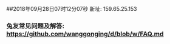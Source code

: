 ##2018年09月28日07时12分07秒 新址: 159.65.25.153
### 兔友常见问题及解答: https://github.com/wanggonging/d/blob/w/FAQ.md
